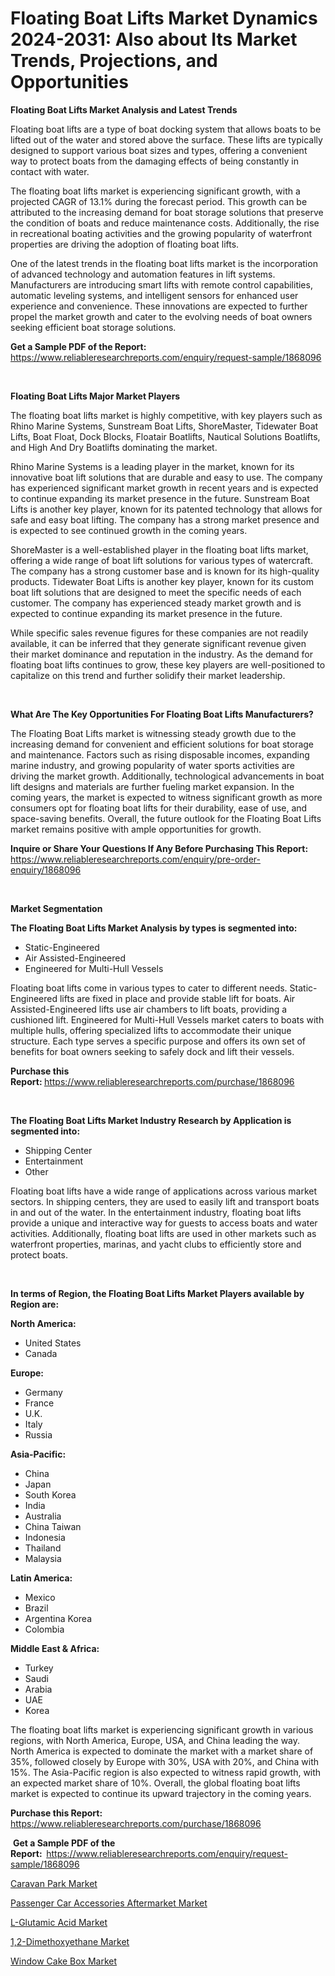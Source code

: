 <p><h1>Floating Boat Lifts Market Dynamics 2024-2031: Also about Its Market Trends, Projections, and Opportunities</h1></p><p><strong>Floating Boat Lifts Market Analysis and Latest Trends</strong></p>
<p><p>Floating boat lifts are a type of boat docking system that allows boats to be lifted out of the water and stored above the surface. These lifts are typically designed to support various boat sizes and types, offering a convenient way to protect boats from the damaging effects of being constantly in contact with water.</p><p>The floating boat lifts market is experiencing significant growth, with a projected CAGR of 13.1% during the forecast period. This growth can be attributed to the increasing demand for boat storage solutions that preserve the condition of boats and reduce maintenance costs. Additionally, the rise in recreational boating activities and the growing popularity of waterfront properties are driving the adoption of floating boat lifts.</p><p>One of the latest trends in the floating boat lifts market is the incorporation of advanced technology and automation features in lift systems. Manufacturers are introducing smart lifts with remote control capabilities, automatic leveling systems, and intelligent sensors for enhanced user experience and convenience. These innovations are expected to further propel the market growth and cater to the evolving needs of boat owners seeking efficient boat storage solutions.</p></p>
<p><strong>Get a Sample PDF of the Report:&nbsp;</strong> <a href="https://www.reliableresearchreports.com/enquiry/request-sample/1868096">https://www.reliableresearchreports.com/enquiry/request-sample/1868096</a></p>
<p>&nbsp;</p>
<p><strong>Floating Boat Lifts Major Market Players</strong></p>
<p><p>The floating boat lifts market is highly competitive, with key players such as Rhino Marine Systems, Sunstream Boat Lifts, ShoreMaster, Tidewater Boat Lifts, Boat Float, Dock Blocks, Floatair Boatlifts, Nautical Solutions Boatlifts, and High And Dry Boatlifts dominating the market. </p><p>Rhino Marine Systems is a leading player in the market, known for its innovative boat lift solutions that are durable and easy to use. The company has experienced significant market growth in recent years and is expected to continue expanding its market presence in the future. Sunstream Boat Lifts is another key player, known for its patented technology that allows for safe and easy boat lifting. The company has a strong market presence and is expected to see continued growth in the coming years.</p><p>ShoreMaster is a well-established player in the floating boat lifts market, offering a wide range of boat lift solutions for various types of watercraft. The company has a strong customer base and is known for its high-quality products. Tidewater Boat Lifts is another key player, known for its custom boat lift solutions that are designed to meet the specific needs of each customer. The company has experienced steady market growth and is expected to continue expanding its market presence in the future.</p><p>While specific sales revenue figures for these companies are not readily available, it can be inferred that they generate significant revenue given their market dominance and reputation in the industry. As the demand for floating boat lifts continues to grow, these key players are well-positioned to capitalize on this trend and further solidify their market leadership.</p></p>
<p>&nbsp;</p>
<p><strong>What Are The Key Opportunities For Floating Boat Lifts Manufacturers?</strong></p>
<p><p>The Floating Boat Lifts market is witnessing steady growth due to the increasing demand for convenient and efficient solutions for boat storage and maintenance. Factors such as rising disposable incomes, expanding marine industry, and growing popularity of water sports activities are driving the market growth. Additionally, technological advancements in boat lift designs and materials are further fueling market expansion. In the coming years, the market is expected to witness significant growth as more consumers opt for floating boat lifts for their durability, ease of use, and space-saving benefits. Overall, the future outlook for the Floating Boat Lifts market remains positive with ample opportunities for growth.</p></p>
<p><strong>Inquire or Share Your Questions If Any Before Purchasing This Report:</strong> <a href="https://www.reliableresearchreports.com/enquiry/pre-order-enquiry/1868096">https://www.reliableresearchreports.com/enquiry/pre-order-enquiry/1868096</a></p>
<p>&nbsp;</p>
<p><strong>Market Segmentation</strong></p>
<p><strong>The Floating Boat Lifts Market Analysis by types is segmented into:</strong></p>
<p><ul><li>Static-Engineered</li><li>Air Assisted-Engineered</li><li>Engineered for Multi-Hull Vessels</li></ul></p>
<p><p>Floating boat lifts come in various types to cater to different needs. Static-Engineered lifts are fixed in place and provide stable lift for boats. Air Assisted-Engineered lifts use air chambers to lift boats, providing a cushioned lift. Engineered for Multi-Hull Vessels market caters to boats with multiple hulls, offering specialized lifts to accommodate their unique structure. Each type serves a specific purpose and offers its own set of benefits for boat owners seeking to safely dock and lift their vessels.</p></p>
<p><strong>Purchase this Report:&nbsp;</strong><a href="https://www.reliableresearchreports.com/purchase/1868096">https://www.reliableresearchreports.com/purchase/1868096</a></p>
<p>&nbsp;</p>
<p><strong>The Floating Boat Lifts Market Industry Research by Application is segmented into:</strong></p>
<p><ul><li>Shipping Center</li><li>Entertainment</li><li>Other</li></ul></p>
<p><p>Floating boat lifts have a wide range of applications across various market sectors. In shipping centers, they are used to easily lift and transport boats in and out of the water. In the entertainment industry, floating boat lifts provide a unique and interactive way for guests to access boats and water activities. Additionally, floating boat lifts are used in other markets such as waterfront properties, marinas, and yacht clubs to efficiently store and protect boats.</p></p>
<p>&nbsp;</p>
<p><strong>In terms of Region, the Floating Boat Lifts Market Players available by Region are:</strong></p>
<p>
    <p> <strong> North America: </strong>
        <ul>
            <li>United States</li>
            <li>Canada</li>
        </ul>
        </p> 
    <p> <strong> Europe: </strong>
        <ul>
            <li>Germany</li>
            <li>France</li>
            <li>U.K.</li>
            <li>Italy</li>
            <li>Russia</li>
        </ul>
        </p> 
    <p> <strong> Asia-Pacific: </strong>
        <ul>
            <li>China</li>
            <li>Japan</li>
            <li>South Korea</li>
            <li>India</li>
            <li>Australia</li>
            <li>China Taiwan</li>
            <li>Indonesia</li>
            <li>Thailand</li>
            <li>Malaysia</li>
        </ul>
        </p> 
    <p> <strong> Latin America: </strong>
        <ul>
            <li>Mexico</li>
            <li>Brazil</li>
            <li>Argentina Korea</li>
            <li>Colombia</li>
        </ul>
        </p> 
    <p> <strong> Middle East & Africa: </strong>
        <ul>
            <li>Turkey</li>
            <li>Saudi</li>
            <li>Arabia</li>
            <li>UAE</li>
            <li>Korea</li>
        </ul>
    </p>
    </p>
<p><p>The floating boat lifts market is experiencing significant growth in various regions, with North America, Europe, USA, and China leading the way. North America is expected to dominate the market with a market share of 35%, followed closely by Europe with 30%, USA with 20%, and China with 15%. The Asia-Pacific region is also expected to witness rapid growth, with an expected market share of 10%. Overall, the global floating boat lifts market is expected to continue its upward trajectory in the coming years.</p></p>
<p><strong>Purchase this Report: </strong><a href="https://www.reliableresearchreports.com/purchase/1868096">https://www.reliableresearchreports.com/purchase/1868096</a></p>
<p>&nbsp;<strong>Get a Sample PDF of the Report:&nbsp;&nbsp;</strong><a href="https://www.reliableresearchreports.com/enquiry/request-sample/1868096">https://www.reliableresearchreports.com/enquiry/request-sample/1868096</a></p>
<p><strong></strong></p>
<p><p><a href="https://github.com/mbisetmhermsr/Market-Research-Report-List-1/blob/main/caravan-park-market.md">Caravan Park Market</a></p><p><a href="https://gratis-rainforest-2ca.notion.site/Global-Passenger-Car-Accessories-Aftermarket-Market-Size-and-Market-Trends-Insights-and-Projections-cbaee3645ba54824b3a284e51b068372">Passenger Car Accessories Aftermarket Market</a></p><p><a href="https://issuu.com/reportprime-2/docs/l-glutamic-acid-market-size-2030.pptx">L-Glutamic Acid Market</a></p><p><a href="https://view.publitas.com/reportprime-1/12-dimethoxyethane-market-provides-a-comprehensive-analysis-including-a-macro-overview-of-the-market-as-well-as-micro-details-such-as-market-size-and-competitive-landscape/">1,2-Dimethoxyethane Market</a></p><p><a href="https://issuu.com/reportprime-2/docs/window-cake-box-market-size-2030.pptx">Window Cake Box Market</a></p></p>